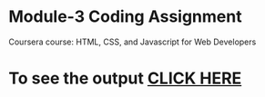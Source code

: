 

# Module-3 Coding Assignment

Coursera course: HTML, CSS, and Javascript for Web Developers

# To see the output [CLICK HERE](https://kratiacharya.github.io/html-css-javas/module-3/index.html)

